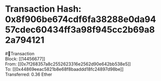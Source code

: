 
Transaction Hash: 0x8f906be674cdf6fa38288e0da9457cdec60434ff3a98f945cc2b69a82a794121
====================================================================================
  
#💸Transaction  
Block: [[14456677]]  
From: [[0x7f268357a8c2552623316e2562d90e642bb538e5]]  
To: [[0x44869eeac5821b8e68f8baaddd18fc24897d98be]]  
Transferred: 0.36 Ether